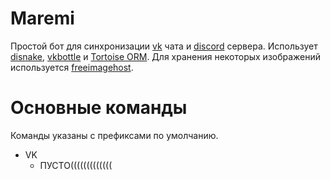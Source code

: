 # Maremi
Простой бот для синхронизации [vk](https://vk.com) чата и [discord](https://discord.com) сервера. Использует [disnake](https://github.com/DisnakeDev/disnake), [vkbottle](https://github.com/vkbottle/vkbottle) и [Tortoise ORM](https://github.com/tortoise/tortoise-orm). Для хранения некоторых изображений используется [freeimagehost](https://freeimage.host/).

# Основные команды
Команды указаны с префиксами по умолчанию.

* VK
  * ПУСТО(((((((((((((

